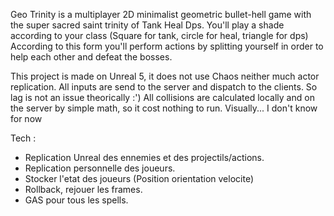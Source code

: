 Geo Trinity is a multiplayer 2D minimalist geometric bullet-hell game with the super sacred saint trinity of Tank Heal Dps.
You'll play a shade according to your class (Square for tank, circle for heal, triangle for dps) 
According to this form you'll perform actions by splitting yourself in order to help each other and defeat the bosses.

This project is made on Unreal 5, it does not use Chaos neither much actor replication. 
All inputs are send to the server and dispatch to the clients. So lag is not an issue theorically :')
All collisions are calculated locally and on the server by simple math, so it cost nothing to run.
Visually... I don't know for now


Tech : 
- Replication Unreal des ennemies et des projectils/actions.
- Replication personnelle des joueurs.
-   Stocker l'etat des joueurs (Position orientation velocite)
-   Rollback, rejouer les frames.
- GAS pour tous les spells.
